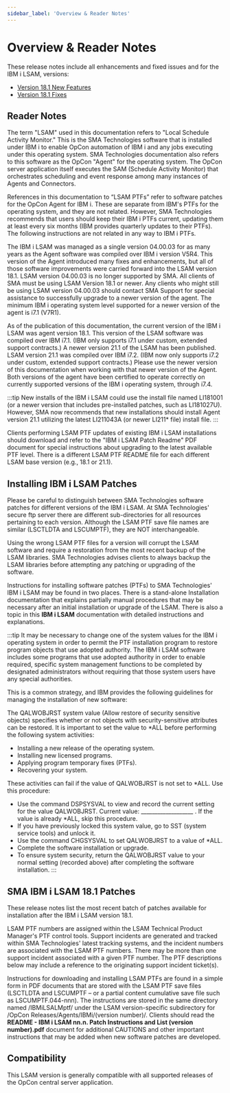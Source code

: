 ```yaml
---
sidebar_label: 'Overview & Reader Notes'
---
```


# Overview & Reader Notes

These release notes include all enhancements and fixed issues and for the IBM i LSAM, versions:

- [Version 18.1 New Features](./version-18.1-new-features.md)
- [Version 18.1 Fixes](./version-18.1-fixes.md)

## Reader Notes

The term "LSAM" used in this documentation refers to "Local Schedule Activity Monitor." This is the SMA Technologies software that is installed under IBM i to enable OpCon automation of IBM i and any jobs executing under this operating system. SMA Technologies documentation also refers to this software as the OpCon "Agent" for the operating system.  The OpCon server application itself executes the SAM (Schedule Activity Monitor) that orchestrates scheduling and event response among many instances of Agents and Connectors.

References in this documentation to “LSAM PTFs” refer to software patches for the OpCon Agent for IBM i. These are separate from IBM's PTFs for the operating system, and they are not related. However, SMA Technologies recommends that users should keep their IBM i PTFs current, updating them at least every six months (IBM provides quarterly updates to their PTFs). The following instructions are not related in any way to IBM i PTFs.

The IBM i LSAM was managed as a single version 04.00.03 for as many years as the Agent software was compiled over IBM i version V5R4. This version of the Agent introduced many fixes and enhancements, but all of those software improvements were carried forward into the LSAM version 18.1.  LSAM version 04.00.03 is no longer supported by SMA.  All clients of SMA must be using LSAM Version 18.1 or newer.  Any clients who might still be using LSAM version 04.00.03 should contact SMA Support for special assistance to successfully upgrade to a newer version of the agent.  The minimum IBM i operating system level supported for a newer version of the agent is i7.1 (V7R1).

As of the publication of this documentation, the current version of the IBM i LSAM was agent version 18.1. This version of the LSAM software was compiled over IBM i7.1.  (IBM only supports i7.1 under custom, extended support contracts.)  A newer version 21.1 of the LSAM has been published.  LSAM version 21.1 was compiled over IBM i7.2.  (IBM now only supports i7.2 under custom, extended support contracts.)  Please use the newer version of this documentation when working with that newer version of the Agent.  Both versions of the agent have been certified to operate correctly on currently supported versions of the IBM i operating system, through i7.4.

:::tip
New installs of the IBM i LSAM could use the install file named LI181001 (or a newer version that includes pre-installed patches, such as LI181027U). However, SMA now recommends that new installations should install Agent version 21.1 utilizing the latest LI211043A (or newer LI211* file) install file.
:::

Clients performing LSAM PTF updates of existing IBM i LSAM installations should download and refer to the "IBM i LSAM Patch Readme" PDF document for special instructions about upgrading to the latest available PTF level.  There is a different LSAM PTF README file for each different LSAM base version (e.g., 18.1 or 21.1).

## Installing IBM i LSAM Patches

Please be careful to distinguish between SMA Technologies software patches for different versions of the IBM i LSAM. At SMA Technologies' secure ftp server there are different sub-directories for all resources pertaining to each version. Although the LSAM PTF save file names are similar (LSCTLDTA and LSCUMPTF), they are NOT interchangeable.

Using the wrong LSAM PTF files for a version will corrupt the LSAM software and require a restoration from the most recent backup of the LSAM libraries. SMA Technologies advises clients to always backup the LSAM libraries before attempting any patching or upgrading of the software.

Instructions for installing software patches (PTFs) to SMA Technologies' IBM i LSAM may be found in two places. There is a stand-alone Installation documentation that explains partially manual procedures that may be necessary after an initial installation or upgrade of the LSAM. There is also a topic in this **IBM i LSAM** documentation with detailed instructions and explanations.

:::tip
It may be necessary to change one of the system values for the IBM i operating system in order to permit the PTF installation program to restore program objects that use adopted authority. The IBM i LSAM software includes some programs that use adopted authority in order to enable required, specific system management functions to be completed by designated administrators without requiring that those system users have any special authorities. 

This is a common strategy, and IBM provides the following guidelines for managing the installation
of new software:

The QALWOBJRST system value (Allow restore of security sensitive objects) specifies whether
or not objects with security-sensitive attributes can be restored. It is important to set the value to
*ALL before performing the following system activities:
- Installing a new release of the operating system.
- Installing new licensed programs.
- Applying program temporary fixes (PTFs).
- Recovering your system.

These activities can fail if the value of QALWOBJRST is not set to *ALL. Use this procedure:
- Use the command DSPSYSVAL to view and record the current setting for the value
QALWOBJRST. Current value: ___________________ . If the value is already *ALL, skip
this procedure.
- If you have previously locked this system value, go to SST (system service tools) and
unlock it.
- Use the command CHGSYSVAL to set QALWOBJRST to a value of *ALL.
- Complete the software installation or upgrade.
- To ensure system security, return the QALWOBJRST value to your normal setting (recorded
above) after completing the software installation.
:::

## SMA IBM i LSAM 18.1 Patches

These release notes list the most recent batch of patches available for installation after the IBM i LSAM version 18.1. 

LSAM PTF numbers are assigned within the LSAM Technical Product Manager's PTF control tools. Support incidents are generated and tracked within SMA Technologies' latest tracking systems, and the incident numbers are associated with the LSAM PTF numbers. There may be more than one support incident associated with a given PTF number. The PTF descriptions below may include a reference to the originating support incident ticket(s).

Instructions for downloading and installing LSAM PTFs are found in a simple form in PDF documents that are stored with the LSAM PTF save files (LSCTLDTA and LSCUMPTF – or a partial content cumulative save file such as LSCUMPTF.044-nnn). The instructions are stored in the same directory named /IBMiLSALMptf/ under the LSAM version-specific subdirectory for /OpCon Releases/Agents/IBMi/(version number)/. Clients should read the **README - IBM i LSAM nn.n. Patch Instructions and List (version number).pdf** document for additional CAUTIONS and other important instructions that may be added when new software patches are developed.

## Compatibility
This LSAM version is generally compatible with all supported releases of the OpCon central server application.
